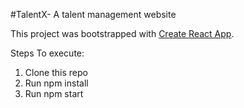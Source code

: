 #TalentX- A talent management website

This project was bootstrapped with [Create React App](https://github.com/facebook/create-react-app).

Steps To execute:
1. Clone this repo
2. Run npm install
3. Run npm start

